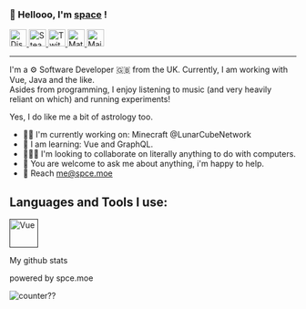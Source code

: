 ### 👋 Hellooo, I'm [space](https://spce.moe) !

<a href="mailto:me@spce.moe">
    <img alt="Discord" width="30px" src="https://external-content.duckduckgo.com/iu/?u=http%3A%2F%2Ficons.iconarchive.com%2Ficons%2Fpapirus-team%2Fpapirus-apps%2F512%2Fdiscord-icon.png&f=1&nofb=1">
</a>

<a href="mailto:me@spce.moe">
    <img alt="Steam" width="30px" src="https://external-content.duckduckgo.com/iu/?u=http%3A%2F%2Flogos-download.com%2Fwp-content%2Fuploads%2F2016%2F05%2FSteam_icon_logo_logotype.png&f=1&nofb=1">
</a>

<a href="mailto:me@spce.moe">
    <img alt="Twitch" width="30px" src="https://external-content.duckduckgo.com/iu/?u=https%3A%2F%2Fwww.net-aware.org.uk%2Fsiteassets%2Fimages-and-icons%2Fapplication-icons%2Fapp-icons-twitch.png%3Fw%3D585%26scale%3Ddown&f=1&nofb=1">
</a>

<a href="mailto:me@spce.moe">
    <img alt="Matrix" width="30px" src="https://matrix.org/images/matrix-logo.svg">
</a>

<a href="mailto:me@spce.moe">
    <img alt="Mail" width="30px" src="https://external-content.duckduckgo.com/iu/?u=http%3A%2F%2Fcdn.onlinewebfonts.com%2Fsvg%2Fimg_571126.png&f=1&nofb=1">
</a>

___

I'm a ⚙️ Software Developer 🇬🇧 from the UK. Currently, I am working with Vue, Java and the like.<br>
Asides from programming, I enjoy listening to music (and very heavily reliant on which) and running experiments!<br>

Yes, I do like me a bit of astrology too.

- 👨‍💻 I'm currently working on: Minecraft @LunarCubeNetwork
- 📝 I am learning: Vue and GraphQL.
- 🧑‍🤝‍🧑 I'm looking to collaborate on literally anything to do with computers.
- 💬 You are welcome to ask me about anything, i'm happy to help.
- 📨 Reach me@spce.moe

## Languages and Tools I use:
<a href=""><img alt="Vue" width="50px" src="https://external-content.duckduckgo.com/iu/?u=https%3A%2F%2Fdwglogo.com%2Fwp-content%2Fuploads%2F2017%2F09%2FVue_js_logo.png&f=1&nofb=1"></a>

My github stats

powered by spce.moe

![counter??](https://count.getloli.com/get/@owospace?theme=rule34)



<!---
owospace/owospace is a ✨ special ✨ repository because its `README.md` (this file) appears on your GitHub profile.
You can click the Preview link to take a look at your changes.

no, you are special.
--->
